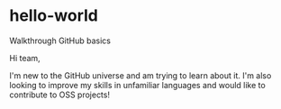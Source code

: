 # hello-world

Walkthrough GitHub basics

Hi team,

I'm new to the GitHub universe and am trying to learn about it. I'm also looking to improve my skills in unfamiliar languages and would like to contribute to OSS projects!

